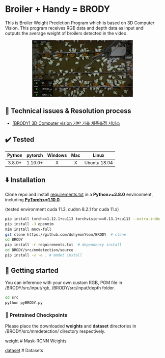 # Broiler + Handy = BRODY

This is Broiler Weight Prediction Program which is based on 3D Computer Vision.
This program receives RGB data and depth data as input and outputs the average weight of broilers detected in the video.

<p align="center"><img src ="./BRODY.png" width = "65%"></p>

## 🎯 Technical issues & Resolution process

* [[BRODY] 3D Computer vision 기반 가축 체중측정 서비스](https://dohyeon.tistory.com/86)


## :heavy_check_mark: Tested

| Python | pytorch |  Windows   |   Mac   |   Linux  |
| :----: | :-----: | :--------: | :-----: | :------: |
| 3.8.0+ | 1.10.0+ | X | X |  Ubuntu 18.04 |



## :arrow_down: Installation

Clone repo and install [requirements.txt](https://github.com/dohyeonYoon/BRODY/blob/main/requirements.txt) in a
**Python>=3.8.0** environment, including
[**PyTorch>=1.10.0**](https://pytorch.org/get-started/locally/).

(tested environment cuda 11.3, cudnn 8.2.1 for cuda 11.x)

```bash
pip install torch==1.12.1+cu113 torchvision==0.13.1+cu113 --extra-index-url https://download.pytorch.org/whl/cu113
pip install -U openmim
mim install mmcv-full
git clone https://github.com/dohyeonYoon/BRODY  # clone
cd BRODY
pip install -r requirements.txt  # dependency install
cd BRODY/src/mmdetection/source
pip install -v -e . # mmdet install
```


## :rocket: Getting started

You can inference with your own custom RGB, PGM file in /BRODY/src/input/rgb, /BRODY/src/input/depth folder.
```bash
cd src
python pyBRODY.py

```


### :file_folder: Pretrained Checkpoints
Please place the downloaded **weights** and **dataset** directories in /BRODY/src/mmdetection/ directory respectively.

[weight](https://drive.google.com/drive/folders/1ihPrR4gd-3p5L3Law2IJRkMRKVKh5a_5?usp=sharing)  # Mask-RCNN Weights

[dataset](https://drive.google.com/drive/folders/1t8jNL5OWvgEK40qNJGtwHOJ1UWu3ahVa?usp=sharing)  # Datasets
